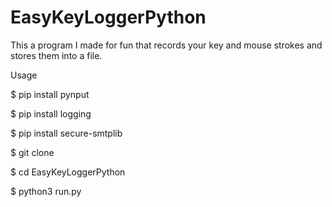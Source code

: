 # EasyKeyLoggerPython
This a program I made for fun that records your key and mouse strokes and stores them into a file.



Usage 

$ pip install pynput

$ pip install logging

$ pip install secure-smtplib

$ git clone 

$ cd EasyKeyLoggerPython

$ python3 run.py
